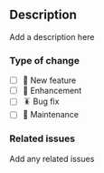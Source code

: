 ## Description

Add a description here

### Type of change

- [ ] 🌟 New feature
- [ ] 💪 Enhancement
- [ ] 🪳 Bug fix
- [ ] 🧹 Maintenance

### Related issues

Add any related issues
